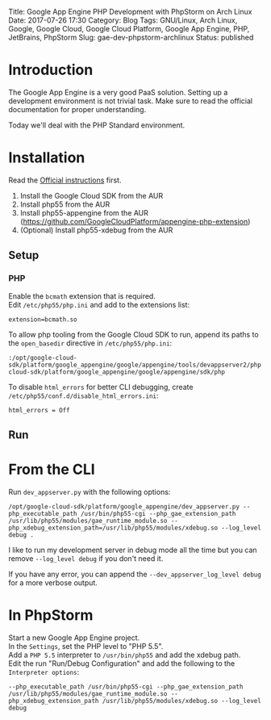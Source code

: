 Title: Google App Engine PHP Development with PhpStorm on Arch Linux
Date: 2017-07-26 17:30
Category: Blog
Tags: GNU/Linux, Arch Linux, Google, Google Cloud, Google Cloud Platform, Google App Engine, PHP, JetBrains, PhpStorm
Slug:  gae-dev-phpstorm-archlinux
Status: published


[//]: # (TODO: package php55-memcache and php55-memcached? NO!!!! It should NOT be loaded for the appserver to work. It's checked in `devappserver2/php/check_environment.php`)

# Introduction
The Google App Engine is a very good PaaS solution. Setting up a development environment is not trivial task. Make sure to read the official documentation for proper understanding.

Today we'll deal with the PHP Standard environment.

# Installation
Read the [Official instructions](https://cloud.google.com/appengine/docs/standard/php/tools/using-local-server) first.

1. Install the Google Cloud SDK from the AUR
2. Install php55 from the AUR
3. Install php55-appengine from the AUR (https://github.com/GoogleCloudPlatform/appengine-php-extension)
4. (Optional) Install php55-xdebug from the AUR

## Setup

### PHP

[//]: # (TODO: Enable all extensions provided by the Standard Runtime Environment. See: https://cloud.google.com/appengine/docs/standard/php/runtime)

Enable the `bcmath` extension that is required.  
Edit `/etc/php55/php.ini` and add to the extensions list:
```
extension=bcmath.so
```

To allow php tooling from the Google Cloud SDK to run, append its paths to the `open_basedir` directive in `/etc/php55/php.ini`:
```
:/opt/google-cloud-sdk/platform/google_appengine/google/appengine/tools/devappserver2/php:/opt/google-cloud-sdk/platform/google_appengine/google/appengine/sdk/php
```

To disable `html_errors` for better CLI debugging, create `/etc/php55/conf.d/disable_html_errors.ini`:
```
html_errors = Off
```

## Run

# From the CLI
Run `dev_appserver.py` with the following options:
```
/opt/google-cloud-sdk/platform/google_appengine/dev_appserver.py --php_executable_path /usr/bin/php55-cgi --php_gae_extension_path /usr/lib/php55/modules/gae_runtime_module.so --php_xdebug_extension_path=/usr/lib/php55/modules/xdebug.so --log_level debug .
```

[//]: # (TODO: Breakdown the option flags)

I like to run my development server in debug mode all the time but you can remove `--log_level debug` if you don't need it.

If you have any error, you can append the `--dev_appserver_log_level debug` for a more verbose output.

# In PhpStorm
Start a new Google App Engine project.  
In the `Settings`, set the PHP level to "PHP 5.5".  
Add a `PHP 5.5` interpreter to `/usr/bin/php55` and add the xdebug path.  
Edit the run "Run/Debug Configuration" and add the following to the `Interpreter options`:
```
--php_executable_path /usr/bin/php55-cgi --php_gae_extension_path /usr/lib/php55/modules/gae_runtime_module.so --php_xdebug_extension_path /usr/lib/php55/modules/xdebug.so --log_level debug
```
